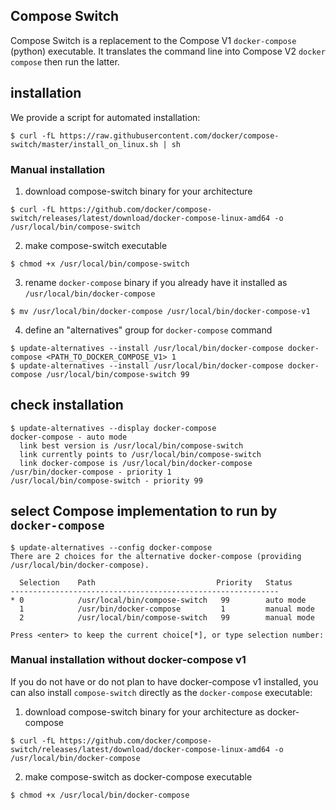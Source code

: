 Compose Switch 
--------------

Compose Switch is a replacement to the Compose V1 `docker-compose` (python) executable. It translates the command line into Compose V2 `docker compose` then run the latter. 

## installation

We provide a script for automated installation:

```console
$ curl -fL https://raw.githubusercontent.com/docker/compose-switch/master/install_on_linux.sh | sh
```

### Manual installation

1. download compose-switch binary for your architecture
```console
$ curl -fL https://github.com/docker/compose-switch/releases/latest/download/docker-compose-linux-amd64 -o /usr/local/bin/compose-switch
```
2. make compose-switch executable
```console
$ chmod +x /usr/local/bin/compose-switch
```
3. rename `docker-compose` binary if you already have it installed as `/usr/local/bin/docker-compose`
```console
$ mv /usr/local/bin/docker-compose /usr/local/bin/docker-compose-v1
```
4. define an "alternatives" group for `docker-compose` command
```console
$ update-alternatives --install /usr/local/bin/docker-compose docker-compose <PATH_TO_DOCKER_COMPOSE_V1> 1
$ update-alternatives --install /usr/local/bin/docker-compose docker-compose /usr/local/bin/compose-switch 99
```

## check installation

```console
$ update-alternatives --display docker-compose
docker-compose - auto mode
  link best version is /usr/local/bin/compose-switch
  link currently points to /usr/local/bin/compose-switch
  link docker-compose is /usr/local/bin/docker-compose
/usr/bin/docker-compose - priority 1
/usr/local/bin/compose-switch - priority 99
```

## select Compose implementation to run by `docker-compose`

```console
$ update-alternatives --config docker-compose
There are 2 choices for the alternative docker-compose (providing /usr/local/bin/docker-compose).

  Selection    Path                           Priority   Status
------------------------------------------------------------
* 0            /usr/local/bin/compose-switch   99        auto mode
  1            /usr/bin/docker-compose         1         manual mode
  2            /usr/local/bin/compose-switch   99        manual mode

Press <enter> to keep the current choice[*], or type selection number: 
```

### Manual installation without docker-compose v1

If you do not have or do not plan to have docker-compose v1 installed, you can also install `compose-switch` directly as the `docker-compose` executable:

1. download compose-switch binary for your architecture as docker-compose
```console
$ curl -fL https://github.com/docker/compose-switch/releases/latest/download/docker-compose-linux-amd64 -o /usr/local/bin/docker-compose
```
2. make compose-switch as docker-compose executable
```console
$ chmod +x /usr/local/bin/docker-compose
```
